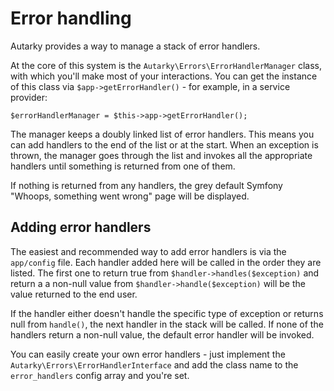 # Error handling

Autarky provides a way to manage a stack of error handlers.

At the core of this system is the `Autarky\Errors\ErrorHandlerManager` class, with which you'll make most of your interactions. You can get the instance of this class via `$app->getErrorHandler()` - for example, in a service provider:

	$errorHandlerManager = $this->app->getErrorHandler();

The manager keeps a doubly linked list of error handlers. This means you can add handlers to the end of the list or at the start. When an exception is thrown, the manager goes through the list and invokes all the appropriate handlers until something is returned from one of them.

If nothing is returned from any handlers, the grey default Symfony "Whoops, something went wrong" page will be displayed.

## Adding error handlers

The easiest and recommended way to add error handlers is via the `app/config` file. Each handler added here will be called in the order they are listed. The first one to return true from `$handler->handles($exception)` and return a a non-null value from `$handler->handle($exception)` will be the value returned to the end user.

If the handler either doesn't handle the specific type of exception or returns null from `handle()`, the next handler in the stack will be called. If none of the handlers return a non-null value, the default error handler will be invoked.

You can easily create your own error handlers - just implement the `Autarky\Errors\ErrorHandlerInterface` and add the class name to the `error_handlers` config array and you're set.
